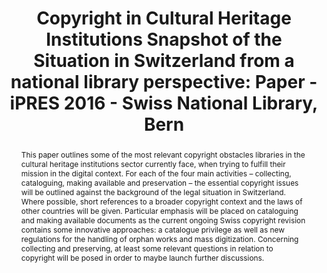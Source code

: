 ---
abstract: 'This paper outlines some of the most relevant copyright obstacles libraries
  in the cultural heritage institutions sector currently face, when trying to fulfill
  their mission in the digital context. For each of the four main activities – collecting,
  cataloguing, making available and preservation – the essential copyright issues
  will be outlined against the background of the legal situation in Switzerland. Where
  possible, short references to a broader copyright context and the laws of other
  countries will be given. Particular emphasis will be placed on cataloguing and making
  available documents as the current ongoing Swiss copyright revision contains some
  innovative approaches: a catalogue privilege as well as new regulations for the
  handling of orphan works and mass digitization. Concerning collecting and preserving,
  at least some relevant questions in relation to copyright will be posed in order
  to maybe launch further discussions.'
creators:
- Schreiber, Andrea Ruth
date: null
document_url: https://services.phaidra.univie.ac.at/api/object/o:502848/download
grand_parent: iPRES
institutions: []
keywords: []
landing_page_url: https://phaidra.univie.ac.at/o:502848
language: eng
layout: publication
license: CC BY-NC-SA 3.0 AT
notes_url: null
parent: iPRES 2016
presentation_url: null
size: 203899
source_name: iPRES
title: 'Copyright in Cultural Heritage Institutions Snapshot of the Situation in Switzerland
  from a national library perspective: Paper - iPRES 2016 - Swiss National Library,
  Bern'
type: paper
year: 2016
---